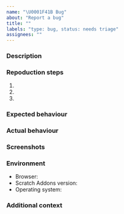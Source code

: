 ```yaml
---
name: "\U0001F41B Bug"
about: "Report a bug"
title: ""
labels: "type: bug, status: needs triage"
assignees: ""
---
```


<!--

READ BEFORE CREATING!

- MAKE SURE THIS ISSUE IS ABOUT THE LOADER. Anything to do with the addons themselves should go here: https://github.com/ScratchAddons/ScratchAddons/issues/new/choose
- Avoid creating duplicates! Read the FAQ page and search through Issues and Discussions before creating one.
- Try to do a simple but descriptive title, and include detailed information in here. This could save a lot of time and help us fix issues swiftly.
- Make sure to use the latest version of Scratch Addons.
- Asking for help should be done on Discussions or our Discord server. Return to the last page for the links.

FAQ: https://scratchaddons.com/faq
Return to the last page: https://github.com/RedGuy12/ScratchAddons/issues/new/choose

-->

### Description

<!-- Include a clear and concise description of what the bug is. -->

### Repoduction steps

<!-- Provide an unambiguous set of steps to reproduce this bug, and/or a link to a live example. -->

1.
2.
3.

### Expected behaviour

<!-- Include a description of what should happen. -->

### Actual behaviour

<!-- Include a description of what actually happened. -->

### Screenshots

<!-- If applicable, add screenshots to help explain your problem. -->

### Environment

<!-- Include information related to your environment/device. -->

- Browser: <!-- e.g. Chrome 89 -->
- Scratch Addons version: <!-- e.g. 1.10.0, for pre-releases, include hash if possible -->
- Operating system: <!-- e.g. Windows -->

### Additional context

<!-- Add any other information/context about the problem here. -->
